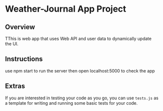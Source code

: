# Weather-Journal App Project

## Overview

TThis is web app that uses Web API and user data to dynamically update the UI.

## Instructions

use npm start to run the server then open localhost:5000 to check the app

## Extras

If you are interested in testing your code as you go, you can use `tests.js` as a template for writing and running some basic tests for your code.
